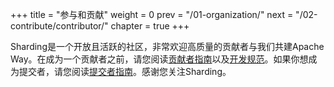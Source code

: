 +++
title = "参与和贡献"
weight = 0
prev = "/01-organization/"
next = "/02-contribute/contributor/"
chapter = true
+++

Sharding是一个开放且活跃的社区，非常欢迎高质量的贡献者与我们共建Apache Way。在成为一个贡献者之前，请您阅读[贡献者指南](/02-contribute/contributor/)以及[开发规范](/02-contribute/convention/)。如果你想成为提交者，请您阅读[提交者指南](/02-contribute/committer/)。感谢您关注Sharding。
